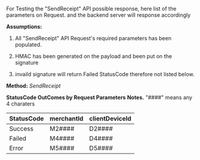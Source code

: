 For Testing the "SendReceipt" API possible response, here list of the parameters on Request. and the backend server will response accordingly

**Assumptions:**

1. All "SendReceipt" API Request's required parameters has been populated.

2. HMAC has been generated on the payload and been put on the signature 

3. invaild signature will return Failed StatusCode therefore not listed below.

**Method:** *SendReceipt*

**StatusCode OutComes by Request Parameters**
**Notes.**
"####" means any 4 charaters

StatusCode | merchantId | clientDeviceId 
-----------|------------|----------------
Success | M2#### | D2#### 
Failed  | M4#### | D4#### 
Error   | M5#### | D5####
